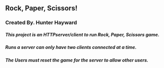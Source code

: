 ## Rock, Paper, Scissors!

### Created By. Hunter Hayward 

##### This project is an HTTPserver/client to run Rock, Paper, Scissors game.
##### Runs a server can only have two clients connected at a time.
##### The Users must reset the game for the server to allow other users.


